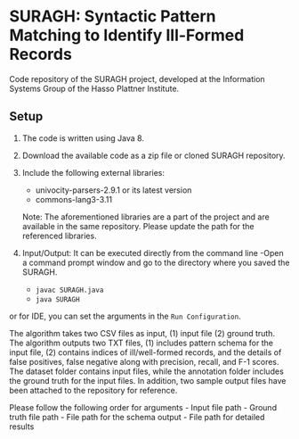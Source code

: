 # SURAGH: Syntactic Pattern Matching to Identify Ill-Formed Records
Code repository of the SURAGH project, developed at the Information Systems Group of the Hasso Plattner Institute.

## Setup

1. The code is written using Java 8.
2. Download the available code as a zip file or cloned SURAGH repository.
3. Include the following external libraries: 
	- univocity-parsers-2.9.1 or its latest version
	- commons-lang3-3.11

   Note: The aforementioned libraries are a part of the project and are available in the same repository. Please update the path for the referenced libraries.
   
 4. Input/Output: It can be executed directly from the command line
	-Open a command prompt window and go to the directory where you saved the SURAGH.
	- `javac SURAGH.java` 
	- `java SURAGH`
	
or for IDE, you can set the arguments in the `Run Configuration`. 

The algorithm takes two CSV files as input, (1) input file (2) ground truth. The algorithm outputs two TXT files, (1) includes pattern schema for the input file, (2) contains indices of ill/well-formed records, and the details of false positives, false negative along with precision, recall, and F-1 scores.
The dataset folder contains input files, while the annotation folder includes the ground truth for the input files. In addition, two sample output files have been attached to the repository for reference. 

Please follow the following order for arguments
	- Input file path
	- Ground truth file path
	- File path for the schema output
	- File path for detailed results



